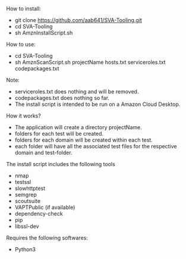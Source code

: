 How to install:
- git clone https://github.com/aab641/SVA-Tooling.git
- cd SVA-Tooling
- sh AmznInstallScript.sh

How to use:
- cd SVA-Tooling
- sh AmznScanScript.sh projectName hosts.txt serviceroles.txt codepackages.txt

Note:
- serviceroles.txt does nothing and will be removed.
- codepackages.txt does nothing so far.
- The install script is intended to be run on a Amazon Cloud Desktop.

How it works?
- The application will create a directory projectName.
- folders for each test will be created.
- folders for each domain will be created within each test.
- each folder will have all the associated test files for the respective domain and test-folder.

The install script includes the following tools
- nmap
- testssl
- slowhttptest
- semgrep
- scoutsuite
- VAPTPublic (if available)
- dependency-check
- pip
- libssl-dev

Requires the following softwares:
- Python3
